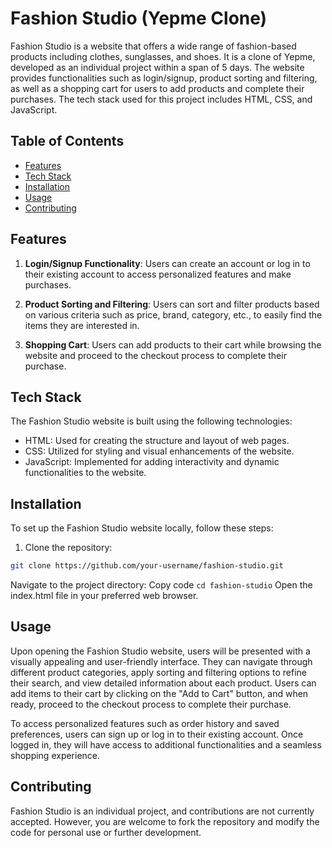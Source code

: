 # Fashion Studio (Yepme Clone)

Fashion Studio is a website that offers a wide range of fashion-based products including clothes, sunglasses, and shoes. It is a clone of Yepme, developed as an individual project within a span of 5 days. The website provides functionalities such as login/signup, product sorting and filtering, as well as a shopping cart for users to add products and complete their purchases. The tech stack used for this project includes HTML, CSS, and JavaScript.

## Table of Contents

- [Features](#features)
- [Tech Stack](#tech-stack)
- [Installation](#installation)
- [Usage](#usage)
- [Contributing](#contributing)

## Features

1. **Login/Signup Functionality**: Users can create an account or log in to their existing account to access personalized features and make purchases.

2. **Product Sorting and Filtering**: Users can sort and filter products based on various criteria such as price, brand, category, etc., to easily find the items they are interested in.

3. **Shopping Cart**: Users can add products to their cart while browsing the website and proceed to the checkout process to complete their purchase.

## Tech Stack

The Fashion Studio website is built using the following technologies:

- HTML: Used for creating the structure and layout of web pages.
- CSS: Utilized for styling and visual enhancements of the website.
- JavaScript: Implemented for adding interactivity and dynamic functionalities to the website.

## Installation

To set up the Fashion Studio website locally, follow these steps:

1. Clone the repository:

```bash
git clone https://github.com/your-username/fashion-studio.git
```

Navigate to the project directory:
Copy code
```cd fashion-studio```
Open the index.html file in your preferred web browser. 

## Usage
Upon opening the Fashion Studio website, users will be presented with a visually appealing and user-friendly interface. They can navigate through different product categories, apply sorting and filtering options to refine their search, and view detailed information about each product. Users can add items to their cart by clicking on the "Add to Cart" button, and when ready, proceed to the checkout process to complete their purchase.

To access personalized features such as order history and saved preferences, users can sign up or log in to their existing account. Once logged in, they will have access to additional functionalities and a seamless shopping experience.

## Contributing
Fashion Studio is an individual project, and contributions are not currently accepted. However, you are welcome to fork the repository and modify the code for personal use or further development.
